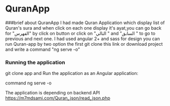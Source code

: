 # QuranApp

###brief about QuranApp
I had made Quran Application which display list of Quran's sura and when click on each one display it's ayat,you can go back for "الفهرس"  by click on button or click on "التالي " and "السابق " to go to previous and next one.
I had used angular 2+ and sass for design 
you can run Quran-app by two option the first git clone this link or download project
and write a command "ng serve -o"

### Running the application

git clone app and Run the application as an Angular application:
 
 command ng serve -o


The application is depending on backend API https://m7mdsami.com/Quran_json/read_json.php

